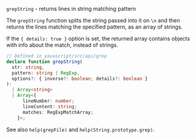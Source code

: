 `grepString` - returns lines in string matching pattern

The `grepString` function splits the string passed into it on `\n` and then returns the lines matching the specified pattern, as an array of strings.

If the `{ details: true }` option is set, the returned array contains objects with info about the match, instead of strings.

```ts
// Defined in yavascript/src/api/grep
declare function grepString(
  str: string,
  pattern: string | RegExp,
  options?: { inverse?: boolean; details?: boolean }
):
  | Array<string>
  | Array<{
      lineNumber: number;
      lineContent: string;
      matches: RegExpMatchArray;
    }>;
```

See also `help(grepFile)` and `help(String.prototype.grep)`.
